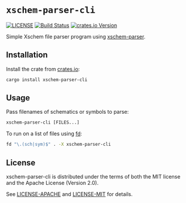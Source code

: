 # `xschem-parser-cli`

[![LICENSE](https://img.shields.io/badge/license-MIT_OR_APACHE_2.0-blue.svg)](#license)
[![Build Status](https://github.com/Olavhaasie/xschem-parser/actions/workflows/check.yml/badge.svg)](https://github.com/Olavhaasie/xschem-parser/actions/workflows/check.yml)
[![crates.io Version](https://img.shields.io/crates/v/xschem-parser-cli.svg)][crates.io]

Simple Xschem file parser program using [xschem-parser].

## Installation

Install the crate from [crates.io]:

```sh
cargo install xschem-parser-cli
```

## Usage

Pass filenames of schematics or symbols to parse:

```txt
xschem-parser-cli [FILES...]
```

To run on a list of files using [fd]:

```sh
fd "\.(sch|sym)$" . -X xschem-parser-cli
```

## License

xschem-parser-cli is distributed under the terms of both the MIT license and the
Apache License (Version 2.0).

See [LICENSE-APACHE] and [LICENSE-MIT] for details.

[xschem-parser]: https://crates.io/crates/xschem-parser
[crates.io]: https://crates.io/crates/xschem-parser-cli
[fd]: https://github.com/sharkdp/fd
[LICENSE-APACHE]: https://github.com/Olavhaasie/xschem-parser/blob/main/LICENSE-APACHE
[LICENSE-MIT]: https://github.com/Olavhaasie/xschem-parser/blob/main/LICENSE-MIT
